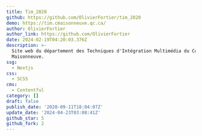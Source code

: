 ```yaml
---
title: Tim_2020
github: https://github.com/OlivierFortier/tim_2020
demo: https://tim.cmaisonneuve.qc.ca/
author: OlivierFortier
author_link: https://github.com/OlivierFortier
date: 2024-02-19T04:20:03.376Z
description: >-
  Site web du département des Techniques d'Intégration Multimédia du Collège
  Maisonneuve.
ssg:
  - Nextjs
css:
  - SCSS
cms:
  - Contentful
category: []
draft: false
publish_date: '2020-09-11T18:04:07Z'
update_date: '2024-04-23T03:08:41Z'
github_star: 5
github_fork: 2
---
```

